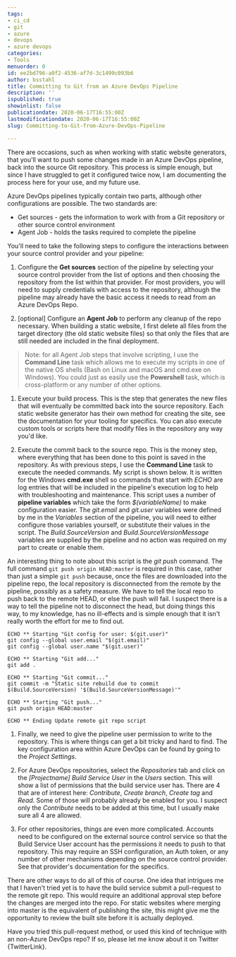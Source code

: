 ```yaml
---
tags:
- ci_cd
- git
- azure
- devops
- azure devops
categories:
- Tools
menuorder: 0
id: ee2bd796-a0f2-4536-af7d-3c1499c093b6
author: bsstahl
title: Committing to Git from an Azure DevOps Pipeline
description: ''
ispublished: true
showinlist: false
publicationdate: 2020-06-17T16:55:00Z
lastmodificationdate: 2020-06-17T16:55:00Z
slug: Committing-to-Git-from-Azure-DevOps-Pipeline

---
```

There are occasions, such as when working with static website generators, that you'll want to push some changes made in an Azure DevOps pipeline, back into the source Git repository. This process is simple enough, but since I have struggled to get it configured twice now, I am documenting the process here for your use, and my future use.

Azure DevOps pipelines typically contain two parts, although other configurations are possible. The two standards are:

* Get sources - gets the information to work with from a Git repository or other source control environment
* Agent Job - holds the tasks required to complete the pipeline

You'll need to take the following steps to configure the interactions between your source control provider and your pipeline:

1. Configure the **Get sources** section of the pipeline by selecting your source control provider from the list of options and then choosing the repository from the list within that provider. For most providers, you will need to supply credentials with access to the repository, although the pipeline may already have the basic access it needs to read from an Azure DevOps Repo.

1. [optional] Configure an **Agent Job** to perform any cleanup of the repo necessary. When building a static website, I first delete all files from the target directory (the old static website files) so that only the files that are still needed are included in the final deployment.

> Note: for all Agent Job steps that involve scripting, I use the **Command Line** task which allows me to execute my scripts in one of the native OS shells (Bash on Linux and macOS and cmd.exe on Windows). You could just as easily use the **Powershell** task, which is cross-platform or any number of other options.

1. Execute your build process. This is the step that generates the new files that will eventually be committed back into the source repository. Each static website generator has their own method for creating the site, see the documentation for your tooling for specifics. You can also execute custom tools or scripts here that modify files in the repository any way you'd like.

1. Execute the commit back to the source repo. This is the money step, where everything that has been done to this point is saved in the repository. As with previous steps, I use the **Command Line** task to execute the needed commands. My script is shown below. It is written for the Windows **cmd.exe** shell so commands that start with *ECHO* are log entries that will be included in the pipeline's execution log to help with troubleshooting and maintenance. This script uses a number of **pipeline variables** which take the form *$(variableName)* to make configuration easier. The *git.email* and *git.user* variables were defined by me in the *Variables* section of the pipeline, you will need to either configure those variables yourself, or substitute their values in the script. The *Build.SourceVersion* and *Build.SourceVersionMessage* variables are supplied by the pipeline and no action was required on my part to create or enable them.
	
  An interesting thing to note about this script is the *git push* command. The full command `git push origin HEAD:master` is required in this case, rather than just a simple `git push` because, once the files are downloaded into the pipeline repo, the local repository is disconnected from the remote by the pipeline, possibly as a safety measure. We have to tell the local repo to push back to the remote HEAD, or else the push will fail. I suspect there is a way to tell the pipeline not to disconnect the head, but doing things this way, to my knowledge, has no ill-effects and is simple enough that it isn't really worth the effort for me to find out.

```dos
ECHO ** Starting "Git config for user: $(git.user)"
git config --global user.email "$(git.email)"
git config --global user.name "$(git.user)"

ECHO ** Starting "Git add..."
git add .

ECHO ** Starting "Git commit..."
git commit -m "Static site rebuild due to commit $(Build.SourceVersion) '$(Build.SourceVersionMessage)'"

ECHO ** Starting "Git push..."
git push origin HEAD:master

ECHO ** Ending Update remote git repo script
```

1. Finally, we need to give the pipeline user permission to write to the repository. This is where things can get a bit tricky and hard to find. The key configuration area within Azure DevOps can be found by going to the *Project Settings*. 
	
  1. For Azure DevOps repositories, select the *Repositories* tab and click on the *[Projectname] Build Service User* in the *Users* section. This will show a list of permissions that the build service user has. There are 4 that are of interest here: *Contribute*, *Create branch*, *Create tag* and *Read*. Some of those will probably already be enabled for you. I suspect only the *Contribute* needs to be added at this time, but I usually make sure all 4 are allowed.
  
  1. For other repositories, things are even more complicated. Accounts need to be configured on the external source control service so that the Build Service User account has the permissions it needs to push to that repository. This may require an SSH configuration, an Auth token, or any number of other mechanisms depending on the source control provider. See that provider's documentation for the specifics.

There are other ways to do all of this of course. One idea that intrigues me that I haven't tried yet is to have the build service submit a pull-request to the remote git repo. This would require an additional approval step before the changes are merged into the repo. For static websites where merging into master is the equivalent of publishing the site, this might give me the opportunity to review the built site before it is actually deployed.

Have you tried this pull-request method, or used this kind of technique with an non-Azure DevOps repo? If so, please let me know about it on Twitter {TwitterLink}.